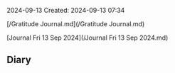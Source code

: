 2024-09-13
Created: 2024-09-13 07:34

[/Gratitude Journal.md](/Gratitude Journal.md)

[Journal Fri 13 Sep 2024](/Journal Fri 13 Sep 2024.md) 

Diary 
- 

